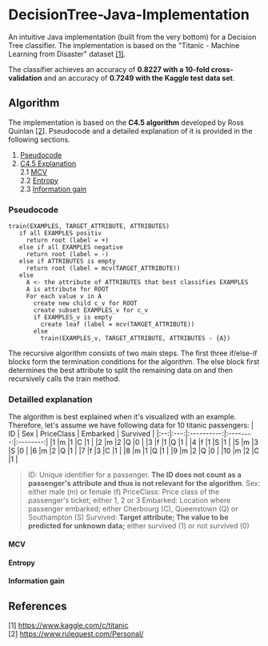 # DecisionTree-Java-Implementation
An intuitive Java implementation (built from the very bottom) for a Decision Tree classifier. The implementation is based on the "Titanic - Machine Learning from Disaster" dataset [[1]](#references).

The classifier achieves an accuracy of **0.8227 with a 10-fold cross-validation** and an accuracy of **0.7249 with the Kaggle test data set**.

## Algorithm
The implementation is based on the **C4.5 algorithm** developed by Ross Quinlan [[2]](#references). Pseudocode and a detailed explanation of it is provided in the following sections.
1. [Pseudocode](#pseudocode)
2. [C4.5 Explanation](#detailled-explanation)  
  2.1 [MCV](#mcv)  
  2.2 [Entropy](#entropy)  
  2.3 [Information gain](#information-gain)  

### Pseudocode
```
train(EXAMPLES, TARGET_ATTRIBUTE, ATTRIBUTES)
   if all EXAMPLES positiv
     return root (label = +)
   else if all EXAMPLES negative
     return root (label = -)
   else if ATTRIBUTES is empty
     return root (label = mcv(TARGET_ATTRIBUTE))
   else
     A <- the attribute of ATTRIBUTES that best classifies EXAMPLES
     A is attribute for ROOT
     For each value v in A
       create new child c_v for ROOT
       create subset EXAMPLES_v for c_v
       if EXAMPLES_v is empty
         create leaf (label = mcv(TARGET_ATTRIBUTE))
       else
         train(EXAMPLES_v, TARGET_ATTRIBUTE, ATTRIBUTES - {A})
```
The recursive algorithm consists of two main steps. The first three if/else-if blocks form the termination conditions for the algorithm. The else block first determines the best attribute to split the remaining data on and then recursively calls the train method.

### Detailled explanation
The algorithm is best explained when it's visualized with an example. Therefore, let's assume we have following data for 10 titanic passengers: 
| ID | Sex | PriceClass | Embarked | Survived |
|:--:|:---:|:----------:|:--------:|:--------:|
|1   |m    |1           |C         |1         |
|2   |m    |2           |Q         |0         |
|3   |f    |1           |Q         |1         |
|4   |f    |1           |S         |1         |
|5   |m    |3           |S         |0         |
|6   |m    |2           |Q         |1         |
|7   |f    |3           |C         |1         |
|8   |m    |1           |Q         |1         |
|9   |m    |2           |Q         |0         |
|10  |m    |2           |C         |1         |
> ID: Unique identifier for a passenger. **The ID does not count as a passenger's attribute and thus is not relevant for the algorithm**. 
> Sex: either male (m) or female (f)
> PriceClass: Price class of the passenger's ticket; either 1, 2 or 3
> Embarked: Location where passenger embarked; either Cherbourg (C), Queenstown (Q) or Southampton (S)
> Survived: **Target attribute; The value to be predicted for unknown data;** either survived (1) or not survived (0)
#### MCV
#### Entropy
#### Information gain

## References
[1] https://www.kaggle.com/c/titanic<br/>
[2] https://www.rulequest.com/Personal/

